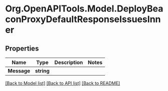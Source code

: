 # Org.OpenAPITools.Model.DeployBeaconProxyDefaultResponseIssuesInner

## Properties

Name | Type | Description | Notes
------------ | ------------- | ------------- | -------------
**Message** | **string** |  | 

[[Back to Model list]](../README.md#documentation-for-models) [[Back to API list]](../README.md#documentation-for-api-endpoints) [[Back to README]](../README.md)


